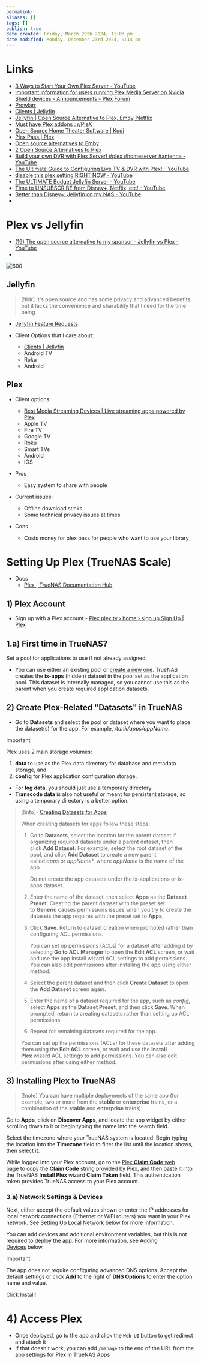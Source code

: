 ```yaml
---
permalink:
aliases: []
tags: []
publish: true
date created: Friday, March 29th 2024, 11:03 pm
date modified: Monday, December 23rd 2024, 9:14 pm
---
```


# Links

- [3 Ways to Start Your Own Plex Server - YouTube](https://www.youtube.com/watch?v=XKDSld-CrHU)
- [Important information for users running Plex Media Server on Nvidia Shield devices - Announcements - Plex Forum](https://forums.plex.tv/t/important-information-for-users-running-plex-media-server-on-nvidia-shield-devices/883484 "Important information for users running Plex Media Server on Nvidia Shield devices - Announcements - Plex Forum")
- [Prowlarr](https://prowlarr.com/ "Prowlarr")
- [Clients | Jellyfin](https://jellyfin.org/downloads/clients/?platform=Roku "Clients | Jellyfin")
- [Jellyfin | Open Source Alternative to Plex, Emby, Netflix](https://www.opensourcealternative.to/project/jellyfin "Jellyfin | Open Source Alternative to Plex, Emby, Netflix")
- [Must have Plex addons : r/PleX](https://www.reddit.com/r/PleX/comments/1bwfffx/must_have_plex_addons/ "Must have Plex addons : r/PleX")
- [Open Source Home Theater Software | Kodi](https://kodi.tv/ "Open Source Home Theater Software | Kodi")
- [Plex Pass | Plex](https://www.plex.tv/plex-pass/ "Plex Pass | Plex")
- [Open source alternatives to Emby](https://www.opensourcealternative.to/alternativesto/emby "Open source alternatives to Emby")
- [2 Open Source Alternatives to Plex](https://www.opensourcealternative.to/alternativesto/plex "2 Open Source Alternatives to Plex")
- [Build your own DVR with Plex Server! #plex #homeserver #antenna - YouTube](https://www.youtube.com/watch?v=0HxtccUFtm8)
- [The Ultimate Guide to Configuring Live TV & DVR with Plex! - YouTube](https://www.youtube.com/watch?v=Q5okoyPewyU) 
- [disable this plex setting RIGHT NOW - YouTube](https://www.youtube.com/watch?v=RENjSPXJUdg)
- [The ULTIMATE Budget Jellyfin Server - YouTube](https://www.youtube.com/watch?v=WCDmHljsinY)
- [Time to UNSUBSCRIBE from Disney+, Netflix, etc! - YouTube](https://www.youtube.com/watch?v=RZ8ijmy3qPo)
- [Better than Disney+: Jellyfin on my NAS - YouTube](https://www.youtube.com/watch?v=4VkY1vTpCJY)
- 

# Plex vs Jellyfin

- [(19) The open source alternative to my sponsor - Jellyfin vs Plex - YouTube](https://www.youtube.com/watch?v=jKF5GtBIxpM&list=WL&index=98&t=25s)
- 

![600](_attachments/file-20241223193904241.png)

## Jellyfin

> [!tldr] It's open source and has some privacy and advanced benefits, but it lacks the convenience and sharability that I need for the time being

- [Jellyfin Feature Requests](https://features.jellyfin.org/?view=most-wanted)

- Client Options that I care about:
	- [Clients | Jellyfin](https://jellyfin.org/downloads/clients/all)
	- Android TV
	- Roku
	- Android

## Plex

- Client options:
	- [Best Media Streaming Devices | Live streaming apps powered by Plex](https://www.plex.tv/apps-devices/)
	- Apple TV
	- Fire TV
	- Google TV
	- Roku
	- Smart TVs
	- Android 
	- iOS

- Pros
	- Easy system to share with people
- Current issues:
	- Offline download stinks
	- Some technical privacy issues at times
- Cons
	- Costs money for plex pass for people who want to use your library

# Setting Up Plex (TrueNAS Scale)

- Docs
	- [Plex | TrueNAS Documentation Hub](https://www.truenas.com/docs/truenasapps/stableapps/plexapp/)

## 1) Plex Account

- Sign up with a Plex account - [Plex plex.tv › home › sign up Sign Up | Plex](https://www.plex.tv/sign-up/ "") 

## 1.a) First time in TrueNAS?

Set a pool for applications to use if not already assigned.
- You can use either an existing pool or [create a new one](https://www.truenas.com/docs/scale/scaletutorials/storage/createpoolwizard/). TrueNAS creates the **ix-apps** (hidden) dataset in the pool set as the application pool. This dataset is internally managed, so you cannot use this as the parent when you create required application datasets.

## 2) Create Plex-Related "Datasets" in TrueNAS

- Go to **Datasets** and select the pool or dataset where you want to place the dataset(s) for the app. For example, _/tank/apps/appName_.
    
> [!important] 
> Plex uses 2 main storage volumes: 
> 1) **data** to use as the Plex data directory for database and metadata storage, and 
> 2) **config** for Plex application configuration storage.
>    
> - For **log data**, you should just use a temporary directory. 
> - **Transcode data** is also not useful or meant for persistent storage, so using a temporary directory is a better option.


> [!info]- [Creating Datasets for Apps](https://www.truenas.com/docs/truenasapps/stableapps/plexapp/ "Plex | TrueNAS Documentation Hub")
> 
> When creating datasets for apps follow these steps:
> 
> 1. Go to **Datasets**, select the location for the parent dataset if organizing required datasets under a parent dataset, then click **Add Dataset**. For example, select the root dataset of the pool, and click **Add Dataset** to create a new parent called _apps_ or _appName_*, where _appName_ is the name of the app.
>     
>     Do not create the app datasets under the ix-applications or ix-apps dataset.
>     
> 2. Enter the name of the dataset, then select **Apps** as the **Dataset Preset**. Creating the parent dataset with the preset set to **Generic** causes permissions issues when you try to create the datasets the app requires with the preset set to **Apps**.
>     
> 3. Click **Save**. Return to dataset creation when prompted rather than configuring ACL permissions.
>     
>     You can set up permissions (ACLs) for a dataset after adding it by selecting **Go to ACL Manager** to open the **Edit ACL** screen, or wait and use the app Install wizard ACL settings to add permissions. You can also edit permissions after installing the app using either method.
>     
> 4. Select the parent dataset and then click **Create Dataset** to open the **Add Dataset** screen again.
>     
> 5. Enter the name of a dataset required for the app, such as _config_, select **Apps** as the **Dataset Preset**, and then click **Save**. When prompted, return to creating datasets rather than setting up ACL permissions.
>     
> 6. Repeat for remaining datasets required for the app.
>     
> 
> You can set up the permissions (ACLs) for these datasets after adding them using the **Edit ACL** screen, or wait and use the **Install Plex** wizard ACL settings to add permissions. You can also edit permissions after using either method.

## 3) Installing Plex to TrueNAS

> [!note] You can have multiple deployments of the same app (for example, two or more from the **stable** or **enterprise** trains, or a combination of the **stable** and **enterprise** trains).

Go to **Apps**, click on **Discover Apps**, and locate the app widget by either scrolling down to it or begin typing the name into the search field. 

Select the timezone where your TrueNAS system is located. Begin typing the location into the **Timezone** field to filter the list until the location shows, then select it.

While logged into your Plex account, go to the [Plex **Claim Code** web page](https://www.plex.tv/claim/) to copy the **Claim Code** string provided by Plex, and then paste it into the TrueNAS **Install Plex** wizard **Claim Token** field. This authentication token provides TrueNAS access to your Plex account.

### 3.a) Network Settings & Devices

Next, either accept the default values shown or enter the IP addresses for local network connections (Ethernet or WiFi routers) you want in your Plex network. See [Setting Up Local Network](https://www.truenas.com/docs/truenasapps/stableapps/plexapp/#setting-up-local-network) below for more information.

You can add devices and additional environment variables, but this is not required to deploy the app. For more information, see [Adding Devices](https://www.truenas.com/docs/truenasapps/stableapps/plexapp/#adding-devicess) below.

> [!important]
> The app does not require configuring advanced DNS options. Accept the default settings or click **Add** to the right of **DNS Options** to enter the option name and value.

Click Install!

# 4) Access Plex

- Once deployed, go to the app and click the `Web UI` button to get redirect and attach it
- If that doesn't work, you can add `/manage` to the end of the URL from the app settings for Plex in TrueNAS Apps